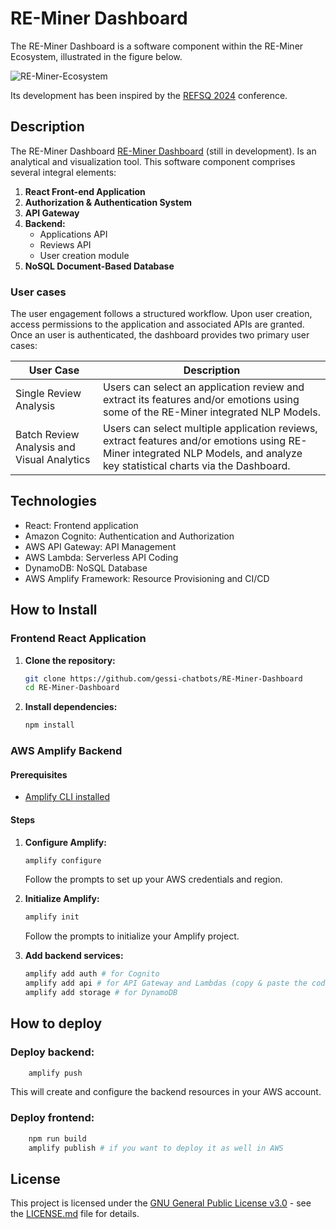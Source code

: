 # RE-Miner Dashboard

The RE-Miner Dashboard is a software component within the RE-Miner Ecosystem, illustrated in the figure below.

![RE-Miner-Ecosystem](https://github.com/gessi-chatbots/RE-Miner-Dashboard/assets/55029168/08cfdc74-1154-4ea0-a2de-2cab3786845d)


Its development has been inspired by the [REFSQ 2024](https://2024.refsq.org/) conference.

## Description

The RE-Miner Dashboard [RE-Miner Dashboard](https://uat.reminer-app) (still in development). Is an analytical and visualization tool. This software component comprises several integral elements:

1. **React Front-end Application**
2. **Authorization & Authentication System**
3. **API Gateway**
4. **Backend:**
    - Applications API
    - Reviews API
    - User creation module
5. **NoSQL Document-Based Database**

### User cases

The user engagement follows a structured workflow. Upon user creation, access permissions to the application and associated APIs are granted. Once an user is authenticated, the dashboard provides two primary user cases:

| User Case                  | Description                                                                                     |
| -------------------------- | ----------------------------------------------------------------------------------------------- |
| Single Review Analysis     | Users can select an application review and extract its features and/or emotions using some of the RE-Miner integrated NLP Models.                |
| Batch Review Analysis and Visual Analytics | Users can select multiple application reviews, extract features and/or emotions using RE-Miner integrated NLP Models, and analyze key statistical charts via the Dashboard. |

## Technologies
- React: Frontend application
- Amazon Cognito: Authentication and Authorization
- AWS API Gateway: API Management
- AWS Lambda: Serverless API Coding
- DynamoDB: NoSQL Database
- AWS Amplify Framework: Resource Provisioning and CI/CD
## How to Install
### Frontend React Application

1. **Clone the repository:**

    ```bash
    git clone https://github.com/gessi-chatbots/RE-Miner-Dashboard
    cd RE-Miner-Dashboard
    ```

2. **Install dependencies:**

    ```bash
    npm install
    ```

### AWS Amplify Backend

#### Prerequisites

- [Amplify CLI installed](https://docs.amplify.aws/cli/start/install)

#### Steps

1. **Configure Amplify:**

    ```bash
    amplify configure
    ```

    Follow the prompts to set up your AWS credentials and region.

2. **Initialize Amplify:**

    ```bash
    amplify init
    ```

    Follow the prompts to initialize your Amplify project.

3. **Add backend services:**

    ```bash
    amplify add auth # for Cognito
    amplify add api # for API Gateway and Lambdas (copy & paste the codes from the cloned lambdas)
    amplify add storage # for DynamoDB
    ```

## How to deploy
### **Deploy backend:**

```bash
    amplify push
```

This will create and configure the backend resources in your AWS account.
    
### **Deploy frontend:**

```bash
    npm run build
    amplify publish # if you want to deploy it as well in AWS
```
## License
This project is licensed under the [GNU General Public License v3.0](https://www.gnu.org/licenses/gpl-3.0.html) - see the [LICENSE.md](LICENSE.md) file for details.



